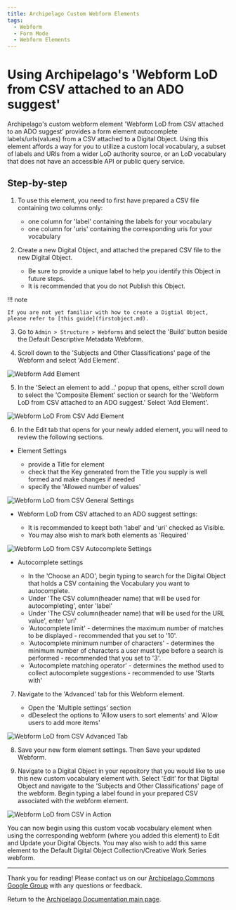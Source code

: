 ```yaml
---
title: Archipelago Custom Webform Elements
tags:
  - Webform
  - Form Mode
  - Webform Elements
---
```


# Using Archipelago's 'Webform LoD from CSV attached to an ADO suggest'

Archipelago's custom webform element 'Webform LoD from CSV attached to an ADO suggest' provides a form element autocomplete labels/urls(values) from a CSV attached to a Digital Object. Using this element affords a way for you to utilize a custom local vocabulary, a subset of labels and URIs from a wider LoD authority source, or an LoD vocabulary that does not have an accessible API or public query service.

## Step-by-step

1. To use this element, you need to first have prepared a CSV file containing two columns only:

    - one column for 'label' containing the labels for your vocabulary
    - one column for 'uris' containing the corresponding uris for your vocabulary
    
2. Create a new Digital Object, and attached the prepared CSV file to the new Digital Object.

    - Be sure to provide a unique label to help you identify this Object in future steps.
    - It is recommended that you do not Publish this Object.

!!! note

    If you are not yet familiar with how to create a Digtial Object, please refer to [this guide](firstobject.md).

3. Go to `Admin > Structure > Webforms` and select the 'Build' button beside the Default Descriptive Metadata Webform.

4. Scroll down to the 'Subjects and Other Classifications' page of the Webform and select 'Add Element'.

![Webform Add Element](images/webformAddElement.png)

5. In the 'Select an element to add ..' popup that opens, either scroll down to select the 'Composite Element' section or search for the 'Webform LoD from CSV attached to an ADO suggest.' Select 'Add Element'.

![Webform LoD From CSV Add Element](images/WebformLoDfromCSVaddElement.png)

6. In the Edit tab that opens for your newly added element, you will need to review the following sections.

* Element Settings

    - provide a Title for element
    - check that the Key generated from the Title you supply is well formed and make changes if needed
    - specify the 'Allowed number of values'

![Webform LoD from CSV General Settings](images/WebformLoDfromCSVgeneralSettings.png)

* Webform LoD from CSV attached to an ADO suggest settings:

    - It is recommended to keept both 'label' and 'uri' checked as Visible.
    - You may also wish to mark both elements as 'Required'
    
![Webform LoD from CSV Autocomplete Settings](images/WebformLoDfromCSVautocompleteSettings.png)

* Autocomplete settings

    - In the 'Choose an ADO', begin typing to search for the Digital Object that holds a CSV containing the Vocabulary you want to autocomplete.
    - Under 'The CSV column(header name) that will be used for autocompleting', enter 'label'
    - Under 'The CSV column(header name) that will be used for the URL value', enter 'uri'
    - 'Autocomplete limit'
          - determines the maximum number of matches to be displayed
          - recommended that you set to '10'.
    - 'Autocomplete minimum number of characters'
          - determines the minimum number of characters a user must type before a search is performed
          - recommended that you set to '3'.
    - 'Autocomplete matching operator'
          - determines the method used to collect autocomplete suggestions
          - recommended to use 'Starts with'          

7. Navigate to the 'Advanced' tab for this Webform element.

    - Open the 'Multiple settings' section
    - dDeselect the options to 'Allow users to sort elements' and 'Allow users to add more items'
    
![Webform LoD from CSV Advanced Tab](images/WebformLoDfromCSVadvancedTab.png)

8. Save your new form element settings. Then Save your updated Webform.

9. Navigate to a Digital Object in your repository that you would like to use this new custom vocabulary element with. Select 'Edit' for that Digital Object and navigate to the 'Subjects and Other Classifications' page of the webform. Begin typing a label found in your prepared CSV associated with the webform element.

![Webform LoD from CSV in Action](images/WebformLoDfromCSVinAction.png)

You can now begin using this custom vocab vocabulary element when using the corresponding webform (where you added this element) to Edit and Update your Digital Objects. You may also wish to add this same element to the Default Digital Object Collection/Creative Work Series webform.
    
___

Thank you for reading! Please contact us on our [Archipelago Commons Google Group](https://groups.google.com/forum/#!forum/archipelago-commons) with any questions or feedback.

Return to the [Archipelago Documentation main page](index.md).
